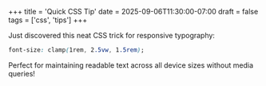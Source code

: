 +++
title = 'Quick CSS Tip'
date = 2025-09-06T11:30:00-07:00
draft = false
tags = ['css', 'tips']
+++

Just discovered this neat CSS trick for responsive typography:

```css
font-size: clamp(1rem, 2.5vw, 1.5rem);
```

Perfect for maintaining readable text across all device sizes without media queries!